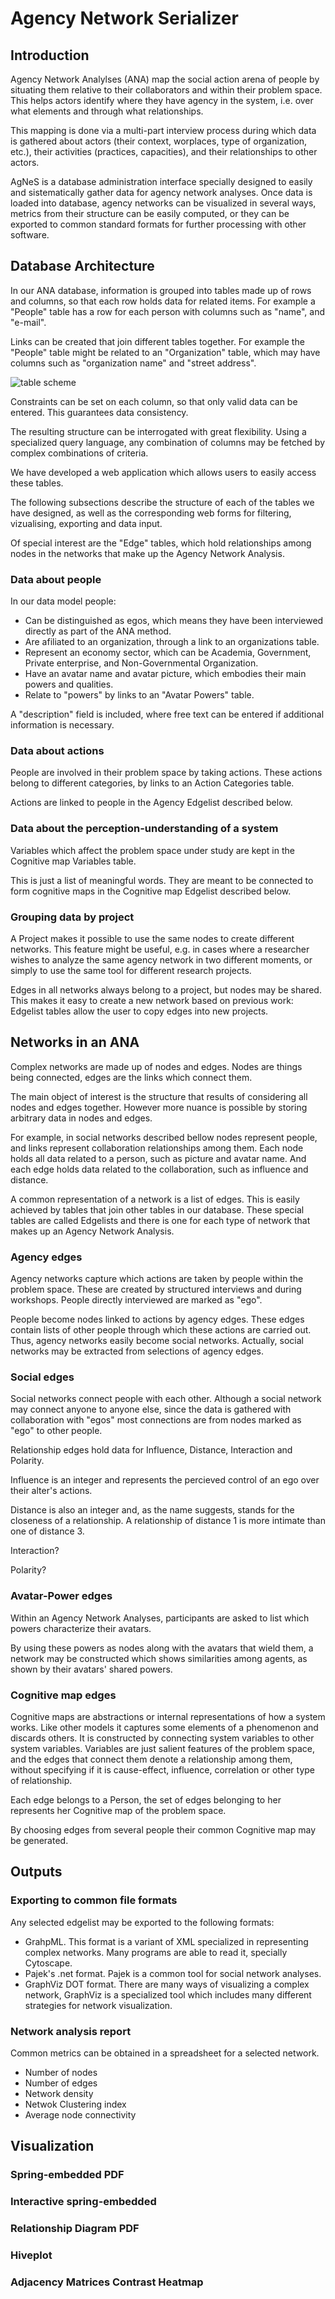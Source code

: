# Agency Network Serializer

## Introduction

Agency Network Analylses (ANA) map the social action arena of people by
situating them relative to their collaborators and within their
problem space. This helps actors identify where they have agency in
the system, i.e. over what elements and through what relationships.

This mapping is done via a multi-part interview process during which
data is gathered about actors (their context, worplaces, type of
organization, etc.), their activities (practices, capacities), and
their relationships to other actors.

AgNeS is a database administration interface specially designed to
easily and sistematically gather data for agency network analyses.
Once data is loaded into database, agency networks can be visualized
in several ways, metrics from their structure can be easily computed,
or they can be exported to common standard formats for further
processing with other software.


## Database Architecture

In our ANA database, information is grouped into tables made up of rows
and columns, so that each row holds data for related items. For
example a "People" table has a row for each person with columns such
as "name", and "e-mail".

Links can be created that join different tables together. For example
the "People" table might be related to an "Organization" table, which
may have columns such as "organization name" and "street address".

![table scheme](../tables.png)

Constraints can be set on each column, so that only valid data can be
entered. This guarantees data consistency.

The resulting structure can be interrogated with great
flexibility. Using a specialized query language, any combination of
columns may be fetched by complex combinations of criteria.

We have developed a web application which allows users to easily
access these tables.

The following subsections describe the structure of each of the tables
we have designed, as well as the corresponding web forms for
filtering, vizualising, exporting and data input.

Of special interest are the "Edge" tables, which hold relationships
among nodes in the networks that make up the Agency Network Analysis.


### Data about people

In our data model people:
 - Can be distinguished as egos, which means they have been interviewed directly as part of the ANA method.
 - Are afiliated to an organization, through a link to an organizations table.
 - Represent an economy sector, which can be Academia, Government, Private enterprise, and Non-Governmental Organization.
 - Have an avatar name and avatar picture, which embodies their main powers and qualities.
 - Relate to "powers" by links to an "Avatar Powers" table.
 
A "description" field is included, where free text can be entered if additional information is necessary.

### Data about actions

People are involved in their problem space by taking actions. These
actions belong to different categories, by links to an Action
Categories table.

Actions are linked to people in the Agency Edgelist described below.

### Data about the perception-understanding of a system 

Variables which affect the problem space under study are kept in the
Cognitive map Variables table.

This is just a list of meaningful words. They are meant to be
connected to form cognitive maps in the Cognitive map Edgelist
described below.

### Grouping data by project

A Project makes it possible to use the same nodes to create different
networks. This feature might be useful, e.g. in cases where a
researcher wishes to analyze the same agency network in two different
moments, or simply to use the same tool for different research
projects.

Edges in all networks always belong to a project, but nodes may be
shared. This makes it easy to create a new network based on previous
work: Edgelist tables allow the user to copy edges into new projects.

## Networks in an ANA

Complex networks are made up of nodes and edges. Nodes are things
being connected, edges are the links which connect them.

The main object of interest is the structure that results of
considering all nodes and edges together. However more nuance is
possible by storing arbitrary data in nodes and edges.

For example, in social networks described bellow nodes represent
people, and links represent collaboration relationships among
them. Each node holds all data related to a person, such as picture
and avatar name. And each edge holds data related to the
collaboration, such as influence and distance.

A common representation of a network is a list of edges. This is
easily achieved by tables that join other tables in our
database. These special tables are called Edgelists and there is one
for each type of network that makes up an Agency Network Analysis.

### Agency edges

Agency networks capture which actions are taken by people within the
problem space. These are created by structured interviews and during
workshops. People directly interviewed are marked as "ego".

People become nodes linked to actions by agency edges. These edges
contain lists of other people through which these actions are carried
out. Thus, agency networks easily become social networks. Actually,
social networks may be extracted from selections of agency edges.
	
### Social edges

Social networks connect people with each other. Although a social
network may connect anyone to anyone else, since the data is gathered
with collaboration with "egos" most connections are from nodes marked
as "ego" to other people. 

Relationship edges hold data for Influence, Distance, Interaction and Polarity.

Influence is an integer and represents the percieved control of an ego
over their alter's actions.

Distance is also an integer and, as the name suggests, stands for the
closeness of a relationship. A relationship of distance 1 is more
intimate than one of distance 3.

Interaction?

Polarity?


### Avatar-Power edges

Within an Agency Network Analyses, participants are asked to list
which powers characterize their avatars.

By using these powers as nodes along with the avatars that wield them,
a network may be constructed which shows similarities among agents, as
shown by their avatars' shared powers.

 
### Cognitive map edges

Cognitive maps are abstractions or internal representations of how a
system works. Like other models it captures some elements of a
phenomenon and discards others. It is constructed by connecting system
variables to other system variables. Variables are just salient
features of the problem space, and the edges that connect them denote
a relationship among them, without specifying if it is cause-effect,
influence, correlation or other type of relationship.

Each edge belongs to a Person, the set of edges belonging to her
represents her Cognitive map of the problem space.

By choosing edges from several people their common Cognitive map may
be generated.


## Outputs

### Exporting to common file formats

Any selected edgelist may be exported to the following formats:

 - GrahpML. This format is a variant of XML specialized in representing complex networks. Many programs are able to read it, specially Cytoscape.
 - Pajek's .net format. Pajek is a common tool for social network analyses.
 - GraphViz DOT format. There are many ways of visualizing a complex network, GraphViz is a specialized tool which includes many different strategies for network visualization.
 
### Network analysis report
 
Common metrics can be obtained in a spreadsheet for a selected network. 
 - Number of nodes
 - Number of edges
 - Network density
 - Netwok Clustering index
 - Average node connectivity
 
 
## Visualization


### Spring-embedded PDF

### Interactive spring-embedded

### Relationship Diagram PDF

### Hiveplot

### Adjacency Matrices Contrast Heatmap

